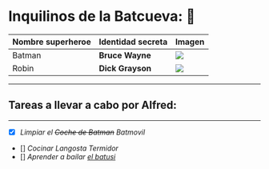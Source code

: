 # Inquilinos de la Batcueva: :bat:

| **Nombre superheroe**| **Identidad secreta** | **Imagen** |
|----------------------|-----------------------|------------|
| Batman               |  **Bruce Wayne**      |![](https://mural.uv.es/franpevi/batman.jpg)
| Robin                |  **Dick Grayson**     |![](https://mural.uv.es/franpevi/robin.jpg)|

***
## Tareas a llevar a cabo por Alfred:
***
- [X] *Limpiar el ~~Coche de Batman~~ Batmovil*
- []  *Cocinar Langosta Termidor*
- []  *Aprender a bailar [el batusi](https://youtu.be/wnoBD1OPUX4)*



